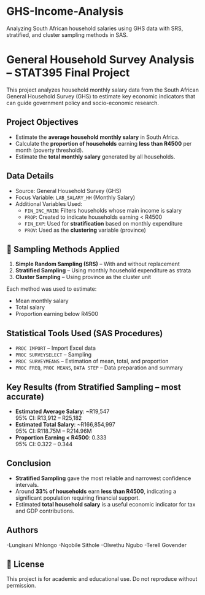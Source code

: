 # GHS-Income-Analysis
 Analyzing South African household salaries using GHS data with SRS, stratified, and cluster sampling methods in SAS.
# General Household Survey Analysis – STAT395 Final Project

This project analyzes household monthly salary data from the South African General Household Survey (GHS) to estimate key economic indicators that can guide government policy and socio-economic research.

##  Project Objectives

- Estimate the **average household monthly salary** in South Africa.
- Calculate the **proportion of households** earning **less than R4500** per month (poverty threshold).
- Estimate the **total monthly salary** generated by all households.

##  Data Details

- Source: General Household Survey (GHS)
- Focus Variable: `LAB_SALARY_HH` (Monthly Salary)
- Additional Variables Used:
  - `FIN_INC_MAIN`: Filters households whose main income is salary
  - `PROP`: Created to indicate households earning < R4500
  - `FIN_EXP`: Used for **stratification** based on monthly expenditure
  - `PROV`: Used as the **clustering** variable (province)

## 🧪 Sampling Methods Applied

1. **Simple Random Sampling (SRS)** – With and without replacement
2. **Stratified Sampling** – Using monthly household expenditure as strata
3. **Cluster Sampling** – Using province as the cluster unit

Each method was used to estimate:
- Mean monthly salary
- Total salary
- Proportion earning below R4500

##  Statistical Tools Used (SAS Procedures)

- `PROC IMPORT` – Import Excel data
- `PROC SURVEYSELECT` – Sampling
- `PROC SURVEYMEANS` – Estimation of mean, total, and proportion
- `PROC FREQ`, `PROC MEANS`, `DATA STEP` – Data preparation and summary

## Key Results (from Stratified Sampling – most accurate)

- **Estimated Average Salary**: ~R19,547  
  95% CI: R13,912 – R25,182  
- **Estimated Total Salary**: ~R166,854,997  
  95% CI: R118.75M – R214.96M  
- **Proportion Earning < R4500**: 0.333  
  95% CI: 0.322 – 0.344

## Conclusion

- **Stratified Sampling** gave the most reliable and narrowest confidence intervals.
- Around **33% of households** earn **less than R4500**, indicating a significant population requiring financial support.
- Estimated **total household salary** is a useful economic indicator for tax and GDP contributions.

## Authors

-Lungisani Mhlongo
-Nqobile Sithole
-Olwethu Ngubo
-Terell Govender

## 📜 License

This project is for academic and educational use. Do not reproduce without permission.
